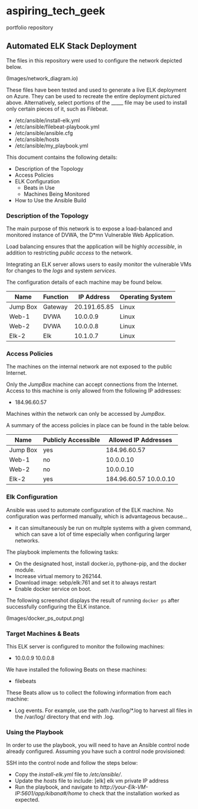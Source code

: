 # aspiring_tech_geek
portfolio repository
## Automated ELK Stack Deployment

The files in this repository were used to configure the network depicted below.

(Images/network_diagram.io)

These files have been tested and used to generate a live ELK deployment on Azure. They can be used to recreate the entire deployment pictured above. Alternatively, select portions of the _____ file may be used to install only certain pieces of it, such as Filebeat.

  - /etc/ansible/install-elk.yml
  - /etc/ansible/filebeat-playbook.yml
  - /etc/ansible/ansible.cfg
  - /etc/ansible/hosts
  - /etc/ansible/my_playbook.yml

This document contains the following details:
- Description of the Topology
- Access Policies
- ELK Configuration
  - Beats in Use
  - Machines Being Monitored
- How to Use the Ansible Build


### Description of the Topology

The main purpose of this network is to expose a load-balanced and monitored instance of DVWA, the D*mn Vulnerable Web Application.

Load balancing ensures that the application will be highly _accessible_, in addition to restricting _public access_ to the network.

Integrating an ELK server allows users to easily monitor the vulnerable VMs for changes to the _logs_ and system _services_.

The configuration details of each machine may be found below.

| Name     | Function | IP Address   | Operating System |
|----------|----------|--------------|------------------|
| Jump Box | Gateway  | 20.191.65.85 | Linux            |
| Web-1    | DVWA     | 10.0.0.9     | Linux            |
| Web-2    | DVWA     | 10.0.0.8     | Linux            |
| Elk-2    | Elk      | 10.1.0.7     | Linux            |

### Access Policies

The machines on the internal network are not exposed to the public Internet. 

Only the _JumpBox_ machine can accept connections from the Internet. Access to this machine is only allowed from the following IP addresses:
- 184.96.60.57

Machines within the network can only be accessed by _JumpBox_.


A summary of the access policies in place can be found in the table below.

| Name     | Publicly Accessible | Allowed IP Addresses   |
|----------|---------------------|------------------------|
| Jump Box | yes                 | 184.96.60.57           |
| Web-1    | no                  | 10.0.0.10              |
| Web-2    | no                  | 10.0.0.10              |
| Elk-2    | yes                 | 184.96.60.57 10.0.0.10 |

### Elk Configuration

Ansible was used to automate configuration of the ELK machine. No configuration was performed manually, which is advantageous because...
- it can simultaneously be run on multple systems with a given command, which can save a lot of time especially when configuring larger networks.

The playbook implements the following tasks:

- On the designated host, install docker.io, pythone-pip, and the docker module.
- Increase virtual memory to 262144.
- Download image: sebp/elk:761 and set it to always restart
- Enable docker service on boot.

The following screenshot displays the result of running `docker ps` after successfully configuring the ELK instance.

(Images/docker_ps_output.png)

### Target Machines & Beats
This ELK server is configured to monitor the following machines:
- 10.0.0.9 10.0.0.8

We have installed the following Beats on these machines:
- filebeats

These Beats allow us to collect the following information from each machine:

- Log events. For example, use the path /var/log/*.log to harvest all files in the /var/log/ directory that end with .log.
 
### Using the Playbook
In order to use the playbook, you will need to have an Ansible control node already configured. Assuming you have such a control node provisioned: 

SSH into the control node and follow the steps below:
- Copy the _install-elk.yml_ file to _/etc/ansible/_.
- Update the _hosts_ file to include: [elk]
                                      elk vm private IP address
- Run the playbook, and navigate to _http://your-Elk-VM-IP:5601/app/kibana#/home_ to check that the installation worked as expected.
